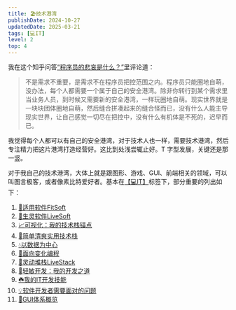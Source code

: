 ```yaml
---
title: 🏖️技术港湾
publishDate: 2024-10-27
updatedDate: 2025-03-21
tags: [💻IT]
level: 2
top: 4
---
```


我在这个知乎问答[“程序员的悲哀是什么？”](https://www.zhihu.com/question/399148081/answer/3449771459)里评论道：

> 不是需求不重要，是需求不在程序员把控范围之内。程序员只能圈地自萌，没办法，每个人都需要一个属于自己的安全港湾。除非你转行到某个需求里当业务人员，到时候又需要新的安全港湾，一样玩圈地自萌。现实世界就是一块块团体圈地自萌，然后缝合拼凑起来的缝合怪而已，没有什么人能主导现实世界，让自己感觉一切尽在把控中，没有什么有机体是不死的，迟早而已。

我觉得每个人都可以有自己的安全港湾，对于技术人也一样，需要技术港湾，然后专注精力把这片港湾打造经营好。这比到处浅尝辄止好。T 字型发展，关键还是那一竖。

对于我自己的技术港湾，大体上就是跟图形、游戏、GUI、前端相关的领域，可以叫图言极客，或者像素比特爱好者。基本在[【💻IT】](/posts/filter/all-💻IT)标签下，部分重要的列出如下：

1. [🩵适用软件FitSoft](/posts/20240623-fit-software)
2. [💚生灵软件LiveSoft](/posts/20250222-live-soft)
3. [📈可视化：我的技术栈锚点](/posts/20250309-vis-as-tech-anchor)
4. [🥚简单清爽实用技术栈](/posts/20250322-simple-tech-stack)
5. [💧以数据为中心](/posts/20250125-data-centric)
6. [🌊面向变化编程](/posts/20250119-change-oriented)
7. [🍔灵动堆栈LiveStack](/posts/20250127-live-stack)
8. [🧚轻敏开发：我的开发之道](/posts/20250321-light-agile-dev-tao)
9. [☘️我的IT开发技能](/posts/20250321-my-it-skills)
10. [💡软件开发者需要面对的问题](/posts/20250321-dev-problems)
11. [📱GUI体系概览](/posts/20241103-gui-system)
